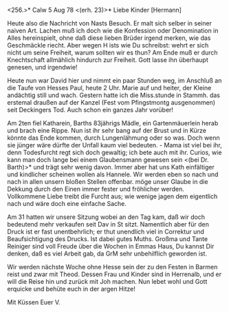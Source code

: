 <256.>* Calw 5 Aug 78
 <(erh. 23)>*
Liebe Kinder [Hermann]

Heute also die Nachricht von Nasts Besuch. Er malt sich selber in seiner naiven Art. Lachen muß ich doch wie die Konfession oder Denomination in Alles hereinspielt, ohne daß diese lieben Brüder irgend merken, wie das Geschmäckle riecht. Aber wegen H ists wie Du schreibst: wehrt er sich nicht um seine Freiheit, warum sollten wir es thun? Am Ende muß er durch Knechtschaft allmählich hindurch zur Freiheit. Gott lasse ihn überhaupt genesen, und irgendwie!

Heute nun war David hier und nimmt ein paar Stunden weg, im Anschluß an die Taufe von Hesses Paul, heute 2 Uhr. Marie auf und heiter, der Kleine andächtig still und wach. Gestern hatte ich die Miss.stunde in Stammh. das erstemal draußen auf der Kanzel (Fest vom Pfingstmontg ausgenommen) seit Deckingers Tod. Auch schon ein ganzes Jahr vorüber!

Am 2ten fiel Katharein, Barths 83jährigs Mädle, ein Gartenmäuerlein herab und brach eine Rippe. Nun ist ihr sehr bang auf der Brust und in Kürze könnte das Ende kommen, durch Lungenlähmung oder so was. Doch wenn sie jünger wäre dürfte der Unfall kaum viel bedeuten. - Mama ist viel bei ihr, denn Todesfurcht regt sich doch gewaltig; ich bete auch mit ihr. Curios, wie kann man doch lange bei einem Glaubensmann gewesen sein <(bei Dr. Barth)>* und trägt sehr wenig davon. Immer aber hat uns Kath einfältiger und kindlicher scheinen wollen als Hannele. Wir werden eben so nach und nach in allen unsern bloßen Stellen offenbar. möge unser Glaube in die Dekkung durch den Einen immer fester und fröhlicher werden. Vollkommene Liebe treibt die Furcht aus; wie wenige jagen dem eigentlich nach und wäre doch eine einfache Sache.

Am 31 hatten wir unsere Sitzung wobei an den Tag kam, daß wir doch bedeutend mehr verkaufen seit Dav in St sitzt. Namentlich aber für den Druck ist er fast unentbehrlich; er thut unendlich viel in Correktur und Beaufsichtigung des Drucks. Ist dabei gutes Muths. Großma und Tante Reiniger sind voll Freude über die Wochen in Emmas Haus, Du kannst Dir denken, daß es viel Arbeit gab, da GrM sehr unbehilflich geworden ist.

Wir werden nächste Woche ohne Hesse sein der zu den Festen in Barmen reist und zwar mit Theod. Dessen Frau und Kinder sind in Herrenalb, und er will die Reise hin und zurück mit Joh machen. Nun lebet wohl und Gott erquicke und behüte euch in der argen Hitze!

 Mit Küssen Euer V.
